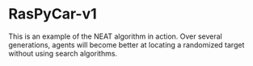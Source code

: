 # RasPyCar-v1

This is an example of the NEAT algorithm in action. Over several generations, agents will become better at locating a randomized target without using search algorithms.
